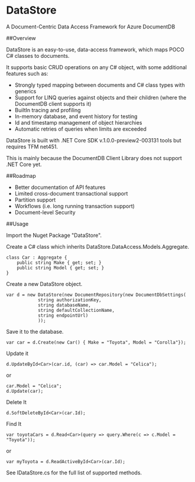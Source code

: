 # DataStore

A Document-Centric Data Access Framework for Azure DocumentDB

##Overview

DataStore is an easy-to-use, data-access framework, which maps POCO C# classes to documents.

It supports basic CRUD operations on any C# object, with some additional features such as:

* Strongly typed mapping between documents and C# class types with generics
* Support for LINQ queries against objects and their children (where the DocumentDB client supports it)
* BuiltIn tracing and profiling
* In-memory database, and event history for testing
* Id and timestamp management of object hierarchies
* Automatic retries of queries when limits are exceeded

DataStore is built with .NET Core SDK v.1.0.0-preview2-003131 tools but requires TFM net451. 

This is mainly because the DocumentDB Client Library does not support .NET Core yet.

##Roadmap

* Better documentation of API features
* Limited cross-document transactional support
* Partition support 
* Workflows (i.e. long running transaction support)
* Document-level Security

##Usage

Import the Nuget Package "DataStore".

Create a C# class which inherits DataStore.DataAccess.Models.Aggregate.
```
class Car : Aggregate {
	public string Make { get; set; }
	public string Model { get; set; }
}
```
Create a new DataStore object.
```
var d = new DataStore(new DocumentRepository(new DocumentDbSettings(
            string authorizationKey, 
            string databaseName, 
            string defaultCollectionName, 
            string endpointUrl)
			));
```
Save it to the database.

`var car = d.Create(new Car() { Make = "Toyota", Model = "Corolla"});`

Update it 

`d.UpdateById<Car>(car.id, (car) => car.Model = "Celica");`

or
```
car.Model = "Celica";
d.Update(car);
```

Delete It

`d.SoftDeleteById<Car>(car.Id);`

Find It

`var toyotaCars = d.Read<Car>(query => query.Where(c => c.Model = "Toyota"));`

or

`var myToyota = d.ReadActiveById<Car>(car.Id);`

See IDataStore.cs for the full list of supported methods.